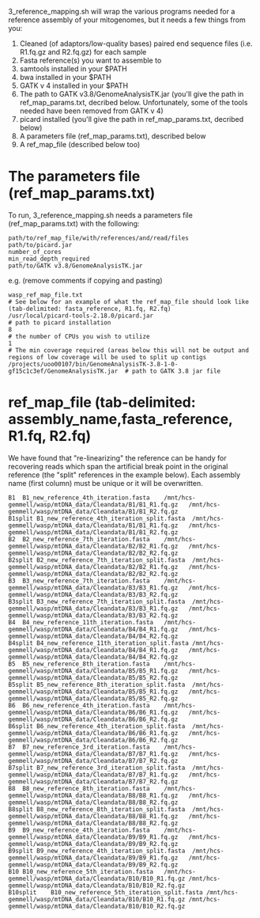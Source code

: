3_reference_mapping.sh will wrap the various programs needed for a reference assembly of your mitogenomes, but it needs a few things from you:

1. Cleaned (of adaptors/low-quality bases) paired end sequence files (i.e. R1.fq.gz and R2.fq.gz) for each sample
2. Fasta reference(s) you want to assemble to
3. samtools installed in your $PATH 
4. bwa installed in your $PATH
5. GATK v 4 installed in your $PATH
6. The path to GATK v3.8/GenomeAnalysisTK.jar (you'll give the path in ref_map_params.txt, decribed below. Unfortunately, some of the tools needed have been removed from GATK v 4)
7. picard installed (you'll give the path in ref_map_params.txt, decribed below)
8. A parameters file (ref_map_params.txt), described below
9. A ref_map_file (described below too)

# The parameters file (ref_map_params.txt)
To run, 3_reference_mapping.sh needs a parameters file (ref_map_params.txt) with the following:
```
path/to/ref_map_file/with/references/and/read/files
path/to/picard.jar
number_of_cores
min_read_depth_required
path/to/GATK v3.8/GenomeAnalysisTK.jar
```
e.g. (remove comments if copying and pasting)
```
wasp_ref_map_file.txt                                                            # See below for an example of what the ref_map_file should look like (tab-delimited: fasta_reference, R1.fq, R2.fq)
/usr/local/picard-tools-2.18.0/picard.jar                                        # path to picard installation            
8                                                                                # the number of CPUs you wish to utilize
1                                                                                # The min coverage required (areas below this will not be output and regions of low coverage will be used to split up contigs
/projects/uoo00107/bin/GenomeAnalysisTK-3.8-1-0-gf15c1c3ef/GenomeAnalysisTK.jar  # path to GATK 3.8 jar file
```

# ref_map_file (tab-delimited: assembly_name,fasta_reference, R1.fq, R2.fq)
We have found that "re-linearizing" the reference can be handy for recovering reads which span the artificial break point in the original reference (the "split" references in the example below). Each assembly name (first column) must be unique or it will be overwritten.
```
B1	B1_new_reference_4th_iteration.fasta	/mnt/hcs-gemmell/wasp/mtDNA_data/Cleandata/B1/B1_R1.fq.gz	/mnt/hcs-gemmell/wasp/mtDNA_data/Cleandata/B1/B1_R2.fq.gz
B1split	B1_new_reference_4th_iteration_split.fasta	/mnt/hcs-gemmell/wasp/mtDNA_data/Cleandata/B1/B1_R1.fq.gz	/mnt/hcs-gemmell/wasp/mtDNA_data/Cleandata/B1/B1_R2.fq.gz
B2	B2_new_reference_7th_iteration.fasta	/mnt/hcs-gemmell/wasp/mtDNA_data/Cleandata/B2/B2_R1.fq.gz	/mnt/hcs-gemmell/wasp/mtDNA_data/Cleandata/B2/B2_R2.fq.gz
B2split	B2_new_reference_7th_iteration_split.fasta	/mnt/hcs-gemmell/wasp/mtDNA_data/Cleandata/B2/B2_R1.fq.gz	/mnt/hcs-gemmell/wasp/mtDNA_data/Cleandata/B2/B2_R2.fq.gz
B3	B3_new_reference_7th_iteration.fasta	/mnt/hcs-gemmell/wasp/mtDNA_data/Cleandata/B3/B3_R1.fq.gz	/mnt/hcs-gemmell/wasp/mtDNA_data/Cleandata/B3/B3_R2.fq.gz
B3split	B3_new_reference_7th_iteration_split.fasta	/mnt/hcs-gemmell/wasp/mtDNA_data/Cleandata/B3/B3_R1.fq.gz	/mnt/hcs-gemmell/wasp/mtDNA_data/Cleandata/B3/B3_R2.fq.gz
B4	B4_new_reference_11th_iteration.fasta	/mnt/hcs-gemmell/wasp/mtDNA_data/Cleandata/B4/B4_R1.fq.gz	/mnt/hcs-gemmell/wasp/mtDNA_data/Cleandata/B4/B4_R2.fq.gz
B4split	B4_new_reference_11th_iteration_split.fasta	/mnt/hcs-gemmell/wasp/mtDNA_data/Cleandata/B4/B4_R1.fq.gz	/mnt/hcs-gemmell/wasp/mtDNA_data/Cleandata/B4/B4_R2.fq.gz
B5	B5_new_reference_8th_iteration.fasta	/mnt/hcs-gemmell/wasp/mtDNA_data/Cleandata/B5/B5_R1.fq.gz	/mnt/hcs-gemmell/wasp/mtDNA_data/Cleandata/B5/B5_R2.fq.gz
B5split	B5_new_reference_8th_iteration_split.fasta	/mnt/hcs-gemmell/wasp/mtDNA_data/Cleandata/B5/B5_R1.fq.gz	/mnt/hcs-gemmell/wasp/mtDNA_data/Cleandata/B5/B5_R2.fq.gz
B6	B6_new_reference_4th_iteration.fasta	/mnt/hcs-gemmell/wasp/mtDNA_data/Cleandata/B6/B6_R1.fq.gz	/mnt/hcs-gemmell/wasp/mtDNA_data/Cleandata/B6/B6_R2.fq.gz
B6split	B6_new_reference_4th_iteration_split.fasta	/mnt/hcs-gemmell/wasp/mtDNA_data/Cleandata/B6/B6_R1.fq.gz	/mnt/hcs-gemmell/wasp/mtDNA_data/Cleandata/B6/B6_R2.fq.gz
B7	B7_new_reference_3rd_iteration.fasta	/mnt/hcs-gemmell/wasp/mtDNA_data/Cleandata/B7/B7_R1.fq.gz	/mnt/hcs-gemmell/wasp/mtDNA_data/Cleandata/B7/B7_R2.fq.gz
B7split	B7_new_reference_3rd_iteration_split.fasta	/mnt/hcs-gemmell/wasp/mtDNA_data/Cleandata/B7/B7_R1.fq.gz	/mnt/hcs-gemmell/wasp/mtDNA_data/Cleandata/B7/B7_R2.fq.gz
B8	B8_new_reference_8th_iteration.fasta	/mnt/hcs-gemmell/wasp/mtDNA_data/Cleandata/B8/B8_R1.fq.gz	/mnt/hcs-gemmell/wasp/mtDNA_data/Cleandata/B8/B8_R2.fq.gz
B8split	B8_new_reference_8th_iteration_split.fasta	/mnt/hcs-gemmell/wasp/mtDNA_data/Cleandata/B8/B8_R1.fq.gz	/mnt/hcs-gemmell/wasp/mtDNA_data/Cleandata/B8/B8_R2.fq.gz
B9	B9_new_reference_4th_iteration.fasta	/mnt/hcs-gemmell/wasp/mtDNA_data/Cleandata/B9/B9_R1.fq.gz	/mnt/hcs-gemmell/wasp/mtDNA_data/Cleandata/B9/B9_R2.fq.gz
B9split	B9_new_reference_4th_iteration_split.fasta	/mnt/hcs-gemmell/wasp/mtDNA_data/Cleandata/B9/B9_R1.fq.gz	/mnt/hcs-gemmell/wasp/mtDNA_data/Cleandata/B9/B9_R2.fq.gz
B10	B10_new_reference_5th_iteration.fasta	/mnt/hcs-gemmell/wasp/mtDNA_data/Cleandata/B10/B10_R1.fq.gz	/mnt/hcs-gemmell/wasp/mtDNA_data/Cleandata/B10/B10_R2.fq.gz
B10split	B10_new_reference_5th_iteration_split.fasta	/mnt/hcs-gemmell/wasp/mtDNA_data/Cleandata/B10/B10_R1.fq.gz	/mnt/hcs-gemmell/wasp/mtDNA_data/Cleandata/B10/B10_R2.fq.gz
```

